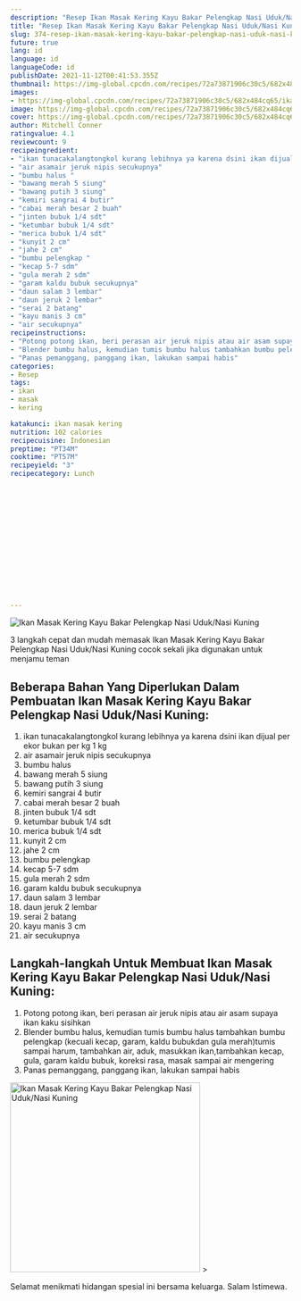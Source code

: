 ```yaml
---
description: "Resep Ikan Masak Kering Kayu Bakar Pelengkap Nasi Uduk/Nasi Kuning yang Lezat"
title: "Resep Ikan Masak Kering Kayu Bakar Pelengkap Nasi Uduk/Nasi Kuning yang Lezat"
slug: 374-resep-ikan-masak-kering-kayu-bakar-pelengkap-nasi-uduk-nasi-kuning-yang-lezat
future: true
lang: id
language: id
languageCode: id
publishDate: 2021-11-12T00:41:53.355Z 
thumbnail: https://img-global.cpcdn.com/recipes/72a73871906c30c5/682x484cq65/ikan-masak-kering-kayu-bakar-pelengkap-nasi-uduknasi-kuning-foto-resep-utama.png
images:
- https://img-global.cpcdn.com/recipes/72a73871906c30c5/682x484cq65/ikan-masak-kering-kayu-bakar-pelengkap-nasi-uduknasi-kuning-foto-resep-utama.png
image: https://img-global.cpcdn.com/recipes/72a73871906c30c5/682x484cq65/ikan-masak-kering-kayu-bakar-pelengkap-nasi-uduknasi-kuning-foto-resep-utama.png
cover: https://img-global.cpcdn.com/recipes/72a73871906c30c5/682x484cq65/ikan-masak-kering-kayu-bakar-pelengkap-nasi-uduknasi-kuning-foto-resep-utama.png
author: Mitchell Conner
ratingvalue: 4.1
reviewcount: 9
recipeingredient:
- "ikan tunacakalangtongkol kurang lebihnya ya karena dsini ikan dijual per ekor bukan per kg 1 kg"
- "air asamair jeruk nipis secukupnya"
- "bumbu halus "
- "bawang merah 5 siung"
- "bawang putih 3 siung"
- "kemiri sangrai 4 butir"
- "cabai merah besar 2 buah"
- "jinten bubuk 1/4 sdt"
- "ketumbar bubuk 1/4 sdt"
- "merica bubuk 1/4 sdt"
- "kunyit 2 cm"
- "jahe 2 cm"
- "bumbu pelengkap "
- "kecap 5-7 sdm"
- "gula merah 2 sdm"
- "garam kaldu bubuk secukupnya"
- "daun salam 3 lembar"
- "daun jeruk 2 lembar"
- "serai 2 batang"
- "kayu manis 3 cm"
- "air secukupnya"
recipeinstructions:
- "Potong potong ikan, beri perasan air jeruk nipis atau air asam supaya ikan kaku sisihkan"
- "Blender bumbu halus, kemudian tumis bumbu halus tambahkan bumbu pelengkap (kecuali kecap, garam, kaldu bubukdan gula merah)tumis sampai harum, tambahkan air, aduk, masukkan ikan,tambahkan kecap, gula, garam kaldu bubuk, koreksi rasa, masak sampai air mengering"
- "Panas pemanggang, panggang ikan, lakukan sampai habis"
categories:
- Resep
tags:
- ikan
- masak
- kering

katakunci: ikan masak kering 
nutrition: 102 calories
recipecuisine: Indonesian
preptime: "PT34M"
cooktime: "PT57M"
recipeyield: "3"
recipecategory: Lunch


     
    
    
    
    
    
    
    
    
    
    
      
    
---
```



![Ikan Masak Kering Kayu Bakar Pelengkap Nasi Uduk/Nasi Kuning](https://img-global.cpcdn.com/recipes/72a73871906c30c5/682x484cq65/ikan-masak-kering-kayu-bakar-pelengkap-nasi-uduknasi-kuning-foto-resep-utama.png)

3 langkah cepat dan mudah memasak  Ikan Masak Kering Kayu Bakar Pelengkap Nasi Uduk/Nasi Kuning cocok sekali jika digunakan untuk menjamu teman

<!--inarticleads1-->

## Beberapa Bahan Yang Diperlukan Dalam Pembuatan Ikan Masak Kering Kayu Bakar Pelengkap Nasi Uduk/Nasi Kuning:

1. ikan tunacakalangtongkol kurang lebihnya ya karena dsini ikan dijual per ekor bukan per kg 1 kg
1. air asamair jeruk nipis secukupnya
1. bumbu halus 
1. bawang merah 5 siung
1. bawang putih 3 siung
1. kemiri sangrai 4 butir
1. cabai merah besar 2 buah
1. jinten bubuk 1/4 sdt
1. ketumbar bubuk 1/4 sdt
1. merica bubuk 1/4 sdt
1. kunyit 2 cm
1. jahe 2 cm
1. bumbu pelengkap 
1. kecap 5-7 sdm
1. gula merah 2 sdm
1. garam kaldu bubuk secukupnya
1. daun salam 3 lembar
1. daun jeruk 2 lembar
1. serai 2 batang
1. kayu manis 3 cm
1. air secukupnya



<!--inarticleads2-->

## Langkah-langkah Untuk Membuat Ikan Masak Kering Kayu Bakar Pelengkap Nasi Uduk/Nasi Kuning:

1. Potong potong ikan, beri perasan air jeruk nipis atau air asam supaya ikan kaku sisihkan
1. Blender bumbu halus, kemudian tumis bumbu halus tambahkan bumbu pelengkap (kecuali kecap, garam, kaldu bubukdan gula merah)tumis sampai harum, tambahkan air, aduk, masukkan ikan,tambahkan kecap, gula, garam kaldu bubuk, koreksi rasa, masak sampai air mengering
1. Panas pemanggang, panggang ikan, lakukan sampai habis
<img class="lazyload" data-src="https://img-global.cpcdn.com/steps/3b94712d6e9d85c3/160x128cq70/ikan-masak-kering-kayu-bakar-pelengkap-nasi-uduknasi-kuning-langkah-memasak-3-foto.png" alt="Ikan Masak Kering Kayu Bakar Pelengkap Nasi Uduk/Nasi Kuning" width="340" height="340">
>



Selamat menikmati hidangan spesial ini bersama keluarga. Salam Istimewa.
